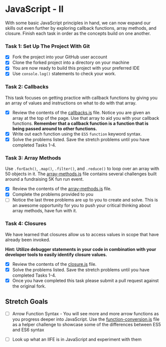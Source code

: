 # JavaScript - II

With some basic JavaScript principles in hand, we can now expand our skills out even further by exploring callback functions, array methods, and closure. Finish each task in order as the concepts build on one another.

### Task 1: Set Up The Project With Git

- [x] Fork the project into your GitHub user account
- [x] Clone the forked project into a directory on your machine
- [x] You are now ready to build this project with your preferred IDE
- [x] Use `console.log()` statements to check your work.

### Task 2: Callbacks

This task focuses on getting practice with callback functions by giving you an array of values and instructions on what to do with that array.

- [x] Review the contents of the [callbacks.js](assignments/callbacks.js) file. Notice you are given an array at the top of the page. Use that array to aid you with your callback functions. **Remember that a callback function is a function that is being passed around to other functions.**
- [x] Write out each function using the `ES5` `function` keyword syntax.
- [x] Solve the problems listed. Save the stretch problems until you have completed Tasks 1-4.

### Task 3: Array Methods

Use `.forEach()`, `.map()`, `.filter()`, and `.reduce()` to loop over an array with 50 objects in it. The [array-methods.js](assignments/array-methods.js) file contains several challenges built around a fundraising 5K fun run event.

- [x] Review the contents of the [array-methods.js](assignments/array-methods.js) file.
- [x] Complete the problems provided to you
- [ ] Notice the last three problems are up to you to create and solve. This is an awesome opportunity for you to push your critical thinking about array methods, have fun with it.

### Task 4: Closures

We have learned that closures allow us to access values in scope that have already been invoked.

**Hint: Utilize debugger statements in your code in combination with your developer tools to easily identify closure values.**

- [x] Review the contents of the [closure.js](assignments/closure.js) file.
- [x] Solve the problems listed. Save the stretch problems until you have completed Tasks 1-4.
- [x] Once you have completed this task please submit a pull request against the original fork.

## Stretch Goals

- [ ] Arrow Function Syntax - You will see more and more arrow functions as you progress deeper into JavaScript. Use the [function-conversion.js](assignments/function-conversion.js) file as a helper challenge to showcase some of the differences between ES5 and ES6 syntax

- [ ] Look up what an IIFE is in JavaScript and experiment with them
